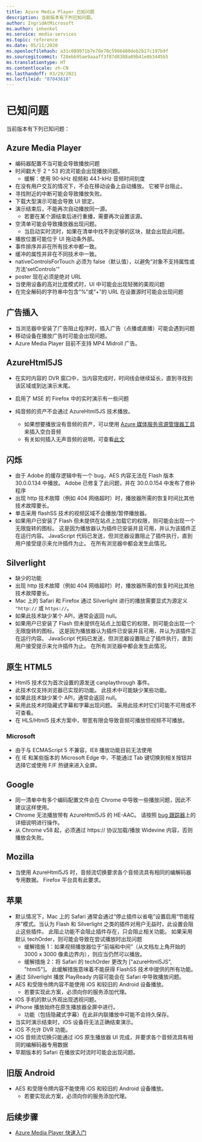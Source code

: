 ```yaml
---
title: Azure Media Player 已知问题
description: 当前版本有下列已知问题。
author: IngridAtMicrosoft
ms.author: inhenkel
ms.service: media-services
ms.topic: reference
ms.date: 05/11/2020
ms.openlocfilehash: a31c089971b7e70e70c5906480deb2b17c197b9f
ms.sourcegitcommit: f28ebb95ae9aaaff3f87d8388a09b41e0b3445b5
ms.translationtype: HT
ms.contentlocale: zh-CN
ms.lasthandoff: 03/29/2021
ms.locfileid: "87043618"
---
```

# <a name="known-issues"></a>已知问题 #

当前版本有下列已知问题：

## <a name="azure-media-player"></a>Azure Media Player ##

- 编码器配置不当可能会导致播放问题
- 时间戳大于 2 ^ 53 的流可能会出现播放问题。
  - 缓解：使用 90-kHz 视频和 44.1-kHz 音频时间刻度
- 在没有用户交互的情况下，不会在移动设备上自动播放。 它被平台阻止。
- 寻找附近的中断可能会导致播放失败。
- 下载大型演示可能会导致 UI 锁定。
- 演示结束后，不能再次自动播放同一源。
  - 若要在某个源结束后进行重播，需要再次设置该源。
- 空清单可能会导致播放器出现问题。
  - 当启动实时流时，如果在清单中找不到足够的区块，就会出现此问题。
- 播放位置可能位于 UI 拖动条外部。
- 事件排序并非在所有技术中都一致。
- 缓冲的属性并非在不同技术中一致。
- nativeControlsForTouch 必须为 false（默认值），以避免“对象不支持属性或方法‘setControls’”
- poster 现在必须是绝对 URL
- 当使用设备的高对比度模式时，UI 中可能会出现轻微的美观问题
- 在完全解码的字符串中包含“%”或“+”的 URL 在设置源时可能会出现问题

## <a name="ad-insertion"></a>广告插入 ##

- 当浏览器中安装了广告阻止程序时，插入广告（点播或直播）可能会遇到问题
- 移动设备在播放广告时可能会出现问题。
- Azure Media Player 目前不支持 MP4 Midroll 广告。

## <a name="azurehtml5js"></a>AzureHtml5JS ##

- 在实时内容的 DVR 窗口中，当内容完成时，时间线会继续延长，直到寻找到该区域或到达演示末尾。
- 启用了 MSE 的 Firefox 中的实时演示有一些问题

- 纯音频的资产不会通过 AzureHtml5JS 技术播放。
  - 如果想要播放没有音频的资产，可以使用 [Azure 媒体服务资源管理器工具](https://aka.ms/amse)来插入空白音频
  - 有关如何插入无声音频的说明，可查看[此文](../previous/media-services-advanced-encoding-with-mes.md#silent_audio)

## <a name="flash"></a>闪烁 ##

- 由于 Adobe 的缓存逻辑中有一个 bug，AES 内容无法在 Flash 版本 30.0.0.134 中播放。 Adobe 已修复了此问题，并在 30.0.0.154 中发布了修补程序
- 出现 http 技术故障（例如 404 网络超时）时，播放器所需的恢复时间比其他技术故障要长。
- 单击采用 flashSS 技术的视频区域不会播放/暂停播放器。
- 如果用户已安装了 Flash 但未提供在站点上加载它的权限，则可能会出现一个无限旋转的图标。 这是因为播放器认为插件已安装并且可用，并认为该插件正在运行内容。 JavaScript 代码已发送，但浏览器设置阻止了插件执行，直到用户接受提示来允许插件为止。 在所有浏览器中都会发生此情况。  

## <a name="silverlight"></a>Silverlight ##

- 缺少的功能
- 出现 http 技术故障（例如 404 网络超时）时，播放器所需的恢复时间比其他技术故障要长。
- Mac 上的 Safari 和 Firefox 通过 Silverlight 进行的播放需要显式为源定义 `"http://` 或 `https://`。
- 如果此技术缺少某个 API，通常会返回 null。
- 如果用户已安装了 Flash 但未提供在站点上加载它的权限，则可能会出现一个无限旋转的图标。 这是因为播放器认为插件已安装并且可用，并认为该插件正在运行内容。 JavaScript 代码已发送，但浏览器设置阻止了插件执行，直到用户接受提示来允许插件为止。 在所有浏览器中都会发生此情况。  

## <a name="native-html5"></a>原生 HTML5 ##

- Html5 技术仅为首次设置的源发送 canplaythrough 事件。
- 此技术仅支持浏览器已实现的功能。  此技术中可能缺少某些功能。  
- 如果此技术缺少某个 API，通常会返回 null。
- 采用此技术时隐藏式字幕和字幕出现问题。 采用此技术时它们可能不可用或不可查看。
- 在 HLS/Html5 技术方案中，带宽有限会导致音频可播放但视频不可播放。

### <a name="microsoft"></a>Microsoft ###

- 由于与 ECMAScript 5 不兼容，IE8 播放功能目前无法使用
- 在 IE 和某些版本的 Microsoft Edge 中，不能通过 Tab 键切换到相关按钮并选择它或使用 F/F 热键来进入全屏。

## <a name="google"></a>Google ##

- 同一清单中有多个编码配置文件会在 Chrome 中导致一些播放问题，因此不建议这样使用。
- Chrome 无法播放带有 AzureHtml5JS 的 HE-AAC。 请按照 [bug 跟踪器](https://bugs.chromium.org/p/chromium/issues/detail?id=534301)上的详细说明进行操作。
- 从 Chrome v58 起，必须通过 https:// 协议加载/播放 Widevine 内容，否则播放会失败。

## <a name="mozilla"></a>Mozilla ##

- 当使用 AzureHtml5JS 时，音频流切换要求各个音频流具有相同的编解码器专用数据。 Firefox 平台具有此要求。

## <a name="apple"></a>苹果 ##

- 默认情况下，Mac 上的 Safari 通常会通过“停止插件以省电”设置启用“节能程序”模式。当认为 Flash 和 Silverlight 之类的插件对用户无益时，此设置会阻止这些插件。 此阻止功能不会阻止插件存在，只会阻止相关功能。 如果采用默认 techOrder，则可能会导致在尝试播放时出现问题
  - 缓解措施 1：如果视频播放器位于“前端和中间”（从文档左上角开始的 3000 x 3000 像素边界内），则应当仍然可以播放。
  - 缓解措施 2：将 Safari 的 techOrder 更改为 ["azureHtml5JS", "html5"]。 此缓解措施意味着不能获得 FlashSS 技术中提供的所有功能。
- 通过 Silverlight 播放 PlayReady 内容可能会在 Safari 中导致播放问题。
- AES 和受限令牌内容不能使用 iOS 和较旧的 Android 设备播放。
  - 若要实现此方案，必须向你的服务添加代理。
- IOS 手机的默认外观出现透视问题。
- iPhone 播放始终在原生播放器全屏中进行。
  - 功能（包括隐藏式字幕）在此非内联播放中可能不会持久保存。
- 当实时演示结束时，iOS 设备将无法正确结束演示。
- iOS 不允许 DVR 功能。
- iOS 音频流切换只能通过 iOS 原生播放器 UI 完成，并要求各个音频流具有相同的编解码器专用数据
- 早期版本的 Safari 在播放实时流时可能会出现问题。

## <a name="older-android"></a>旧版 Android ##

- AES 和受限令牌内容不能使用 iOS 和较旧的 Android 设备播放。
  - 若要实现此方案，必须向你的服务添加代理。

## <a name="next-steps"></a>后续步骤 ##

- [Azure Media Player 快速入门](azure-media-player-quickstart.md)
